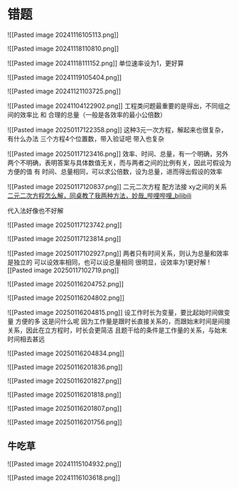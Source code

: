 
# 错题


![[Pasted image 20241116105113.png]]

![[Pasted image 20241118110810.png]]

![[Pasted image 20241118111152.png]]
单位速率设为1，更好算

![[Pasted image 20241119105404.png]]

![[Pasted image 20241121103725.png]]

![[Pasted image 20241104122902.png]]
工程类问题最重要的是得出，不同组之间的效率比 和 合理的总量（一般是各效率的最小公倍数）

![[Pasted image 20250117122358.png]]
这种3元一次方程，解起来也很复杂，有什么办法
三个方程4个位置数，带入验证吧
带入也复杂

![[Pasted image 20250117123416.png]]
效率、时间、总量，有一个明确，另外两个不明确，表明答案与具体数值无关，而与两者之间的比例有关，因此可假设为方便的值
有 时间、总量相同，可以求公倍数，设为总量，进而得出假设的效率

![[Pasted image 20250117120837.png]]
二元二次方程
配方法接 xy之间的关系
[二元二次方程怎么解，同桌教了我两种方法，妙哉_哔哩哔哩_bilibili](https://www.bilibili.com/video/BV1GU4y1M7uF/?spm_id_from=333.337.search-card.all.click&vd_source=d85fb8a3f3d8a77ca3b3af1580fa3a9e)

代入法好像也不好解

![[Pasted image 20250117123742.png]]

![[Pasted image 20250117123814.png]]

![[Pasted image 20250117102927.png]]
两者只有时间关系，则认为总量和效率是独立的
可以设效率相同，也可以设总量相同
很明显，设效率为1更好解
![[Pasted image 20250117102719.png]]

![[Pasted image 20250116204752.png]]

![[Pasted image 20250116204802.png]]

![[Pasted image 20250116204815.png]]
设工作时长为变量，要比起始时间做变量 方便的多
这是问什么呢
因为工作量是跟时长直接关系的，而跟始末时间是间接关系，因此在立方程时，时长会更简洁
且题干给的条件是工作量的关系，与始末时间相去甚远

![[Pasted image 20250116204834.png]]

![[Pasted image 20250116201836.png]]

![[Pasted image 20250116201827.png]]

![[Pasted image 20250116201818.png]]

![[Pasted image 20250116201807.png]]

![[Pasted image 20250116201756.png]]

## 牛吃草
![[Pasted image 20241115104932.png]]

![[Pasted image 20241116103618.png]]
